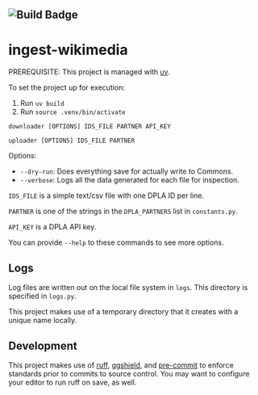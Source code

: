 ![Build Badge](https://github.com/dpla/ingest-wikimedia/actions/workflows/pytest.yml/badge.svg)
---
# ingest-wikimedia

PREREQUISITE: This project is managed with [uv](https://docs.astral.sh/uv/).

To set the project up for execution:

1. Run `uv build` 
2. Run `source .venv/bin/activate`

```downloader [OPTIONS] IDS_FILE PARTNER API_KEY```

```uploader [OPTIONS] IDS_FILE PARTNER```


Options:
- `--dry-run`: Does everything save for actually write to Commons.
- `--verbose`: Logs all the data generated for each file for inspection.

`IDS_FILE` is a simple text/csv file with one DPLA ID per line.

`PARTNER` is one of the strings in the `DPLA_PARTNERS` list in `constants.py`.

`API_KEY` is a DPLA API key.

You can provide `--help` to these commands to see more options.

## Logs

Log files are written out on the local file system in `logs`. This directory is specified in `logs.py`.

This project makes use of a temporary directory that it creates with a unique name locally.

## Development

This project makes use of [ruff](https://docs.astral.sh/ruff/), 
[ggshield](https://www.gitguardian.com/ggshield), and 
[pre-commit](https://pre-commit.com/) to enforce standards prior to commits to source 
control. You may want to configure your editor to run ruff on save, as well.